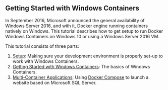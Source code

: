 ﻿## Getting Started with Windows Containers

In September 2016, Microsoft announced the general availability of Windows Server 2016, and with it, Docker engine running containers natively on Windows. This tutorial describes how to get setup to run Docker Windows Containers on Windows 10 or using a Windows Server 2016 VM.

This tutorial consists of three parts:

1. [Setup](Setup.md "Setup"): Making sure your development environment is properly set-up to work with Windows Containers.
2. [Getting Started with Windows Containers](WindowsContainers.md "Getting Started with Windows Containers"): The basics of Windows Containers.
3. [Multi-Container Applications](MultiContainerApp.md "Multi-Container Applications"): Using [Docker Compose](https://docker.github.io/compose/ "Docker Compose") to launch a website based on Microsoft SQL Server.
